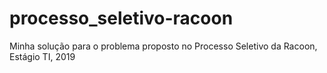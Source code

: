 # processo_seletivo-racoon
Minha solução para o problema proposto no Processo Seletivo da Racoon, Estágio TI, 2019 
